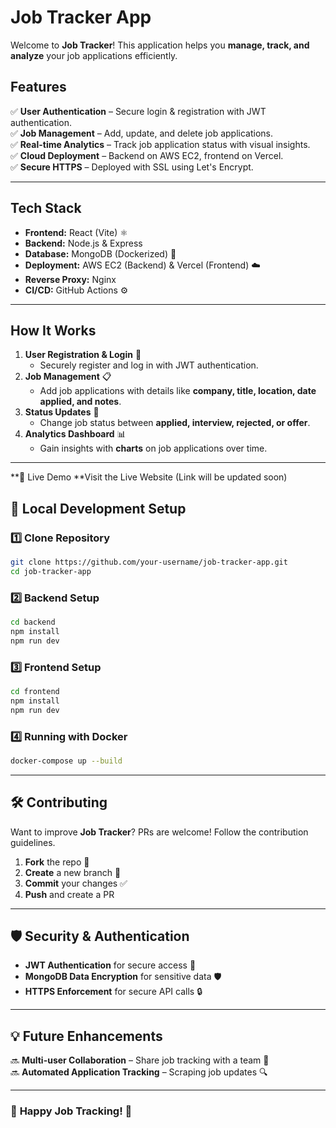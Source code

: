 # Job Tracker App

Welcome to **Job Tracker**! This application helps you **manage, track, and analyze** your job applications efficiently.

## Features
✅ **User Authentication** – Secure login & registration with JWT authentication.  
✅ **Job Management** – Add, update, and delete job applications.  
✅ **Real-time Analytics** – Track job application status with visual insights.  
✅ **Cloud Deployment** – Backend on AWS EC2, frontend on Vercel.  
✅ **Secure HTTPS** – Deployed with SSL using Let's Encrypt.  

---

## Tech Stack
- **Frontend:** React (Vite) ⚛️
- **Backend:** Node.js & Express 
- **Database:** MongoDB (Dockerized) 🐳
- **Deployment:** AWS EC2 (Backend) & Vercel (Frontend) ☁️
- **Reverse Proxy:** Nginx 
- **CI/CD:** GitHub Actions ⚙️

---

## How It Works
1. **User Registration & Login** 🔑  
   - Securely register and log in with JWT authentication.
2. **Job Management** 📋  
   - Add job applications with details like **company, title, location, date applied, and notes**.
3. **Status Updates** 🚦  
   - Change job status between **applied, interview, rejected, or offer**.
4. **Analytics Dashboard** 📊  
   - Gain insights with **charts** on job applications over time.

---


**🔗 Live Demo
**Visit the Live Website (Link will be updated soon)


## 🎯 Local Development Setup
### **1️⃣ Clone Repository**
```sh
git clone https://github.com/your-username/job-tracker-app.git
cd job-tracker-app
```
### **2️⃣ Backend Setup**
```sh
cd backend
npm install
npm run dev
```
### **3️⃣ Frontend Setup**
```sh
cd frontend
npm install
npm run dev
```
### **4️⃣ Running with Docker**
```sh
docker-compose up --build
```

---

## 🛠️ Contributing
Want to improve **Job Tracker**? PRs are welcome! Follow the contribution guidelines.

1. **Fork** the repo 🍴
2. **Create** a new branch 📂
3. **Commit** your changes ✅
4. **Push** and create a PR 

---

## 🛡 Security & Authentication
- **JWT Authentication** for secure access 🔐
- **MongoDB Data Encryption** for sensitive data 🛡
- **HTTPS Enforcement** for secure API calls 🔒

---

## 💡 Future Enhancements
🔜 **Multi-user Collaboration** – Share job tracking with a team 🤝  
🔜 **Automated Application Tracking** – Scraping job updates 🔍

---

### 🎉 **Happy Job Tracking!** 🎉

